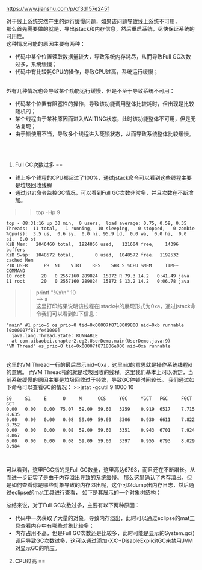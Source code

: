 https://www.jianshu.com/p/cf3d157e245f

对于线上系统突然产生的运行缓慢问题，如果该问题导致线上系统不可用，<br>
那么首先需要做的就是，导出jstack和内存信息，然后重启系统，尽快保证系统的可用性。<br>
这种情况可能的原因主要有两种：<br>
* 代码中某个位置读取数据量较大，导致系统内存耗尽，从而导致Full GC次数过多，系统缓慢；
* 代码中有比较耗CPU的操作，导致CPU过高，系统运行缓慢；
<br><br>

外有几种情况也会导致某个功能运行缓慢，但是不至于导致系统不可用：<br>
* 代码某个位置有阻塞性的操作，导致该功能调用整体比较耗时，但出现是比较随机的；
* 某个线程由于某种原因而进入WAITING状态，此时该功能整体不可用，但是无法复现；
* 由于锁使用不当，导致多个线程进入死锁状态，从而导致系统整体比较缓慢。

<br><br>

1. Full GC次数过多
==
* 线上多个线程的CPU都超过了100%，通过jstack命令可以看到这些线程主要是垃圾回收线程
* 通过jstat命令监控GC情况，可以看到Full GC次数非常多，并且次数在不断增加。

>>top -Hp 9 <br>

    top - 08:31:16 up 30 min,  0 users,  load average: 0.75, 0.59, 0.35
    Threads:  11 total,   1 running,  10 sleeping,   0 stopped,   0 zombie
    %Cpu(s):  3.5 us,  0.6 sy,  0.0 ni, 95.9 id,  0.0 wa,  0.0 hi,  0.0 si,  0.0 st
    KiB Mem:   2046460 total,  1924856 used,   121604 free,    14396 buffers
    KiB Swap:  1048572 total,        0 used,  1048572 free.  1192532 cached Mem 
    PID USER      PR  NI    VIRT    RES    SHR S %CPU %MEM     TIME+ COMMAND
    10 root      20   0 2557160 289824  15872 R 79.3 14.2   0:41.49 java
    11 root      20   0 2557160 289824  15872 S 13.2 14.2   0:06.78 java 
   
>>printf "%x\n" 10<br>  ==> a   <br>
这里打印结果说明该线程在jstack中的展现形式为0xa，通过jstack命令我们可以看到如下信息：

    "main" #1 prio=5 os_prio=0 tid=0x00007f8718009800 nid=0xb runnable [0x00007f871fe41000]
      java.lang.Thread.State: RUNNABLE
      at com.aibaobei.chapter2.eg2.UserDemo.main(UserDemo.java:9)
    "VM Thread" os_prio=0 tid=0x00007f871806e000 nid=0xa runnable 
<br>
这里的VM Thread一行的最后显示nid=0xa，这里nid的意思就是操作系统线程id的意思。
而VM Thread指的就是垃圾回收的线程。这里我们基本上可以确定，当前系统缓慢的原因主要是垃圾回收过于频繁，导致GC停顿时间较长。
我们通过如下命令可以查看GC的情况：
>>jstat -gcutil 9 1000 10
<br>

    S0     S1     E      O     M      CCS     YGC     YGCT   FGC     FGCT     GCT
    0.00   0.00   0.00  75.07  59.09  59.60   3259    0.919  6517    7.715    8.635
    0.00   0.00   0.00   0.08  59.09  59.60   3306    0.930  6611    7.822    8.752
    0.00   0.00   0.00   0.08  59.09  59.60   3351    0.943  6701    7.924    8.867
    0.00   0.00   0.00   0.08  59.09  59.60   3397    0.955  6793    8.029    8.984
<br>

可以看到，这里FGC指的是Full GC数量，这里高达6793，而且还在不断增长。从而进一步证实了是由于内存溢出导致的系统缓慢。
那么这里确认了内存溢出，但是如何查看你是哪些对象导致的内存溢出呢，这个可以dump出内存日志，然后通过eclipse的mat工具进行查看，
如下是其展示的一个对象树结构：

总结来说，对于Full GC次数过多，主要有以下两种原因：
* 代码中一次获取了大量的对象，导致内存溢出，此时可以通过eclipse的mat工具查看内存中有哪些对象比较多；
* 内存占用不高，但是Full GC次数还是比较多，此时可能是显示的System.gc()调用导致GC次数过多，这可以通过添加-XX:+DisableExplicitGC来禁用JVM对显示GC的响应。


2. CPU过高
==

